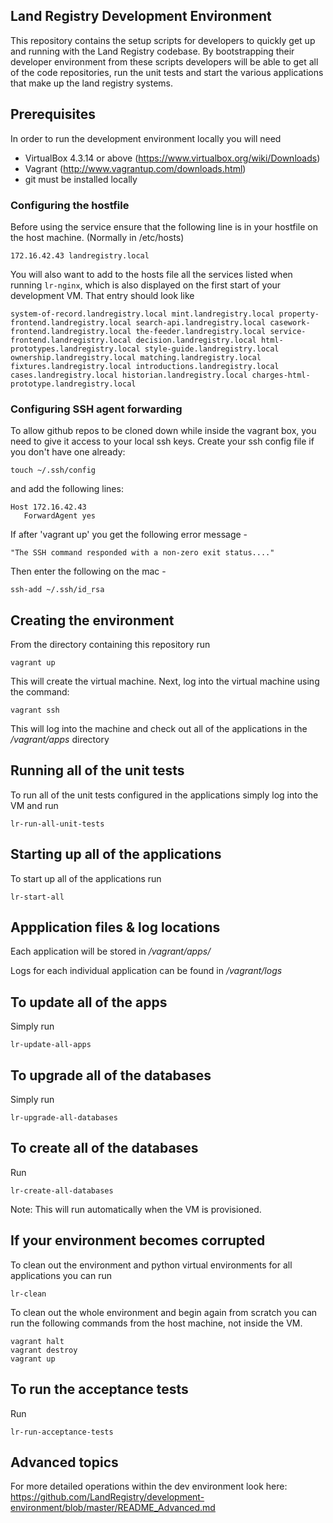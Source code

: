 ## Land Registry Development Environment

This repository contains the setup scripts for developers to quickly get up and running with the Land Registry codebase. By bootstrapping their developer environment from these scripts developers will be able to get all of the code repositories, run the unit tests and start the various applications that make up the land registry systems.


## Prerequisites

In order to run the development environment locally you will need

* VirtualBox 4.3.14 or above (https://www.virtualbox.org/wiki/Downloads)
* Vagrant (http://www.vagrantup.com/downloads.html)
* git must be installed locally

### Configuring the hostfile

Before using the service ensure that the following line is in your hostfile on the host machine. (Normally in /etc/hosts)

```
172.16.42.43 landregistry.local
```

You will also want to add to the hosts file all the services listed when running ```lr-nginx```, which is also displayed on the first start of your development VM.
That entry should look like
```
system-of-record.landregistry.local mint.landregistry.local property-frontend.landregistry.local search-api.landregistry.local casework-frontend.landregistry.local the-feeder.landregistry.local service-frontend.landregistry.local decision.landregistry.local html-prototypes.landregistry.local style-guide.landregistry.local ownership.landregistry.local matching.landregistry.local fixtures.landregistry.local introductions.landregistry.local cases.landregistry.local historian.landregistry.local charges-html-prototype.landregistry.local
```

### Configuring SSH agent forwarding

To allow github repos to be cloned down while inside the vagrant box, you need to give it access to your local ssh keys. Create your ssh config file if you don't have one already:

```
touch ~/.ssh/config
```
and add the following lines:
```
Host 172.16.42.43
   ForwardAgent yes
```
If after 'vagrant up' you get the following error message -

```
"The SSH command responded with a non-zero exit status...."
```

Then enter the following on the mac -

```
ssh-add ~/.ssh/id_rsa
```


## Creating the environment

From the directory containing this repository run

```
vagrant up
```

This will create the virtual machine. Next, log into the virtual machine using the command:

```
vagrant ssh
```

This will log into the machine and check out all of the applications in the */vagrant/apps* directory

## Running all of the unit tests

To run all of the unit tests configured in the applications simply log into the VM and run

```
lr-run-all-unit-tests
```

## Starting up all of the applications

To start up all of the applications run

```
lr-start-all
```

## Appplication files & log locations

Each application will be stored in */vagrant/apps/*

Logs for each individual application can be found in */vagrant/logs*

## To update all of the apps

Simply run

```
lr-update-all-apps
```

## To upgrade all of the databases

Simply run

```
lr-upgrade-all-databases
```

## To create all of the databases

Run

```
lr-create-all-databases
```

Note: This will run automatically when the VM is provisioned.

## If your environment becomes corrupted

To clean out the environment and python virtual environments for all applications you can run

```
lr-clean
```

To clean out the whole environment and begin again from scratch you can run the following commands from the host machine, not inside the VM.

```
vagrant halt
vagrant destroy
vagrant up
```

## To run the acceptance tests

Run

```
lr-run-acceptance-tests
```

## Advanced topics

For more detailed operations within the dev environment look here: https://github.com/LandRegistry/development-environment/blob/master/README_Advanced.md
